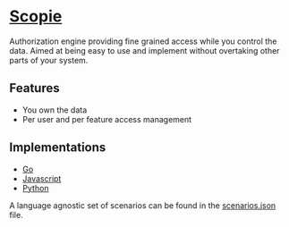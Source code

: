 # [Scopie](https://scopie.dev/)

Authorization engine providing fine grained access while you control the data.
Aimed at being easy to use and implement without overtaking other parts of your system.

## Features

* You own the data
* Per user and per feature access management

## Implementations

* [Go](https://github.com/miniscruff/scopie-go)
* [Javascript](https://github.com/miniscruff/scopie-js)
* [Python](https://github.com/miniscruff/scopie-py)

A language agnostic set of scenarios can be found in the [scenarios.json](./scenarios.json) file.

